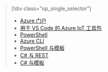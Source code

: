 > [!div class="op_single_selector"]
> * [Azure 门户](../articles/iot-hub/iot-hub-create-through-portal.md)
> * [用于 VS Code 的 Azure IoT 工具包](../articles/iot-hub/iot-hub-create-use-iot-toolkit.md)
> * [PowerShell](../articles/iot-hub/iot-hub-create-using-powershell.md)
> * [Azure CLI](../articles/iot-hub/iot-hub-create-using-cli.md)
> * [PowerShell 与模板](../articles/iot-hub/iot-hub-rm-template-powershell.md)
> * [C# 与 REST](../articles/iot-hub/iot-hub-rm-rest.md)
> * [C# 与模板](../articles/iot-hub/iot-hub-rm-template.md)
> 
> 

